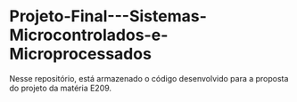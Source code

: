 # Projeto-Final---Sistemas-Microcontrolados-e-Microprocessados
Nesse repositório, está armazenado o código desenvolvido para a proposta do projeto da matéria E209.
